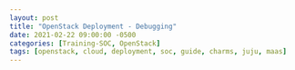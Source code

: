 ```yaml
---
layout: post
title: "OpenStack Deployment - Debugging"
date: 2021-02-22 09:00:00 -0500
categories: [Training-SOC, OpenStack]
tags: [openstack, cloud, deployment, soc, guide, charms, juju, maas]
---
```



